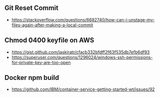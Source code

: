 
## Git Reset Commit
- https://stackoverflow.com/questions/6682740/how-can-i-unstage-my-files-again-after-making-a-local-commit


## Chmod 0400 keyfile on AWS
- https://gist.github.com/jaskiratr/cfacb332bfdff2f63f535db7efb6df93
- https://superuser.com/questions/1296024/windows-ssh-permissions-for-private-key-are-too-open


## Docker npm build
- https://github.com/IBM/container-service-getting-started-wt/issues/92
